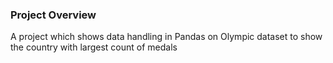 ### Project Overview

 A project which shows data handling in Pandas on Olympic dataset to show the country with largest count of medals


